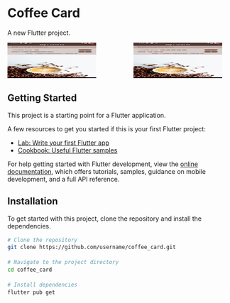 # Coffee Card

A new Flutter project.

<img src="/assets/img/tampilan_awal.png" alt="Tampilan Awal" width="200" height="80" style="margin-right: 80px;"/>
<img src="/assets/img/tampilan_setelah.png" alt="Tampilan Setelah" width="200" height="80"/>

## Getting Started

This project is a starting point for a Flutter application.

A few resources to get you started if this is your first Flutter project:

- [Lab: Write your first Flutter app](https://docs.flutter.dev/get-started/codelab)
- [Cookbook: Useful Flutter samples](https://docs.flutter.dev/cookbook)

For help getting started with Flutter development, view the
[online documentation](https://docs.flutter.dev/), which offers tutorials,
samples, guidance on mobile development, and a full API reference.

## Installation

To get started with this project, clone the repository and install the dependencies.

```bash
# Clone the repository
git clone https://github.com/username/coffee_card.git

# Navigate to the project directory
cd coffee_card

# Install dependencies
flutter pub get

